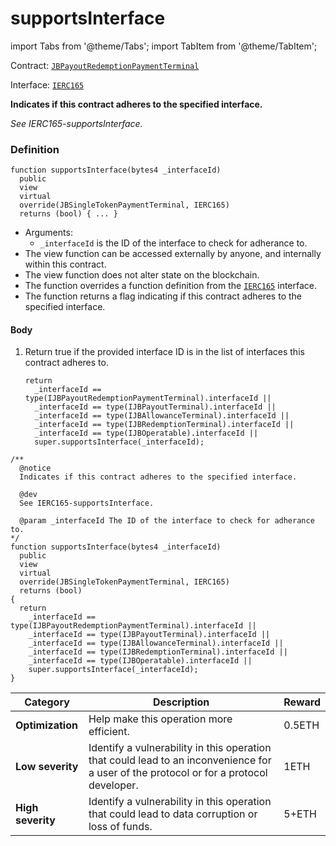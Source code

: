 # supportsInterface

import Tabs from '@theme/Tabs';
import TabItem from '@theme/TabItem';

Contract: [`JBPayoutRedemptionPaymentTerminal`](/docs/v4/deprecated/v2/contracts/or-payment-terminals/or-abstract/jbpayoutredemptionpaymentterminal/README.md)​‌

Interface: [`IERC165`](https://docs.openzeppelin.com/contracts/4.x/api/utils#IERC165)

<Tabs>
<TabItem value="Step by step" label="Step by step">

**Indicates if this contract adheres to the specified interface.**

_See IERC165-supportsInterface._

### Definition

```
function supportsInterface(bytes4 _interfaceId)
  public
  view
  virtual
  override(JBSingleTokenPaymentTerminal, IERC165)
  returns (bool) { ... }
```

* Arguments:
  * `_interfaceId` is the ID of the interface to check for adherance to.
* The view function can be accessed externally by anyone, and internally within this contract.
* The view function does not alter state on the blockchain.
* The function overrides a function definition from the [`IERC165`](https://docs.openzeppelin.com/contracts/4.x/api/utils#IERC165) interface.
* The function returns a flag indicating if this contract adheres to the specified interface.

#### Body

1.  Return true if the provided interface ID is in the list of interfaces this contract adheres to.

    ```
    return
      _interfaceId == type(IJBPayoutRedemptionPaymentTerminal).interfaceId ||
      _interfaceId == type(IJBPayoutTerminal).interfaceId ||
      _interfaceId == type(IJBAllowanceTerminal).interfaceId ||
      _interfaceId == type(IJBRedemptionTerminal).interfaceId ||
      _interfaceId == type(IJBOperatable).interfaceId ||
      super.supportsInterface(_interfaceId);
    ```

</TabItem>

<TabItem value="Code" label="Code">

```
/**
  @notice
  Indicates if this contract adheres to the specified interface.

  @dev
  See IERC165-supportsInterface.

  @param _interfaceId The ID of the interface to check for adherance to.
*/
function supportsInterface(bytes4 _interfaceId)
  public
  view
  virtual
  override(JBSingleTokenPaymentTerminal, IERC165)
  returns (bool)
{
  return
    _interfaceId == type(IJBPayoutRedemptionPaymentTerminal).interfaceId ||
    _interfaceId == type(IJBPayoutTerminal).interfaceId ||
    _interfaceId == type(IJBAllowanceTerminal).interfaceId ||
    _interfaceId == type(IJBRedemptionTerminal).interfaceId ||
    _interfaceId == type(IJBOperatable).interfaceId ||
    super.supportsInterface(_interfaceId);
}
```

</TabItem>

<TabItem value="Bug bounty" label="Bug bounty">

| Category          | Description                                                                                                                            | Reward |
| ----------------- | -------------------------------------------------------------------------------------------------------------------------------------- | ------ |
| **Optimization**  | Help make this operation more efficient.                                                                                               | 0.5ETH |
| **Low severity**  | Identify a vulnerability in this operation that could lead to an inconvenience for a user of the protocol or for a protocol developer. | 1ETH   |
| **High severity** | Identify a vulnerability in this operation that could lead to data corruption or loss of funds.                                        | 5+ETH  |

</TabItem>
</Tabs>
